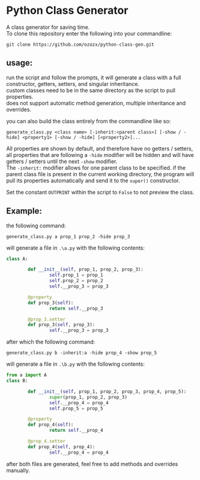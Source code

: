 # Python Class Generator
A class generator for saving time.<br>
To clone this repository enter the following into your commandline:
```commandline
git clone https://github.com/ozozx/python-class-gen.git
```
## usage:
run the script and follow the prompts, it will generate a class with a full constructor, getters, setters, and singular inheritance.<br>
custom classes need to be in the same directory as the script to pull properties.<br>
does not support automatic method generation, multiple inheritance and overrides.

you can also build the class entirely from the commandline like so:
```commandline
generate_class.py <class name> [-inherit:<parent class>] [-show / -hide] <property1> [-show / -hide] [<property2>]...
```

All properties are shown by default, and therefore have no getters / setters, all properties that are following a `-hide` modifier will be hidden and will have getters / setters until the next `-show` modifier.<br>
The `-inherit:` modifier allows for one parent class to be specified. if the parent class file is present in the current working directory, the program will pull its properties automatically and send it to the `super()` constructor.

Set the constant `OUTPRINT` within the script to `False` to not preview the class.
## Example:
the following command:
```commandline
generate_class.py a prop_1 prop_2 -hide prop_3
```
will generate a file in `.\a.py` with the following contents:
```python
class A:

        def __init__(self, prop_1, prop_2, prop_3):
                self.prop_1 = prop_1
                self.prop_2 = prop_2
                self.__prop_3 = prop_3

        @property
        def prop_3(self):
                return self.__prop_3

        @prop_3.setter
        def prop_3(self, prop_3):
                self.__prop_3 = prop_3
```
after which the following command:
```commandline
generate_class.py b -inherit:a -hide prop_4 -show prop_5
```
will generate a file in `.\b.py` with the following contents:
```python
from a import A
class B:

        def __init__(self, prop_1, prop_2, prop_3, prop_4, prop_5):
                super(prop_1, prop_2, prop_3)
                self.__prop_4 = prop_4
                self.prop_5 = prop_5

        @property
        def prop_4(self):
                return self.__prop_4

        @prop_4.setter
        def prop_4(self, prop_4):
                self.__prop_4 = prop_4
```
after both files are generated, feel free to add methods and overrides manually.